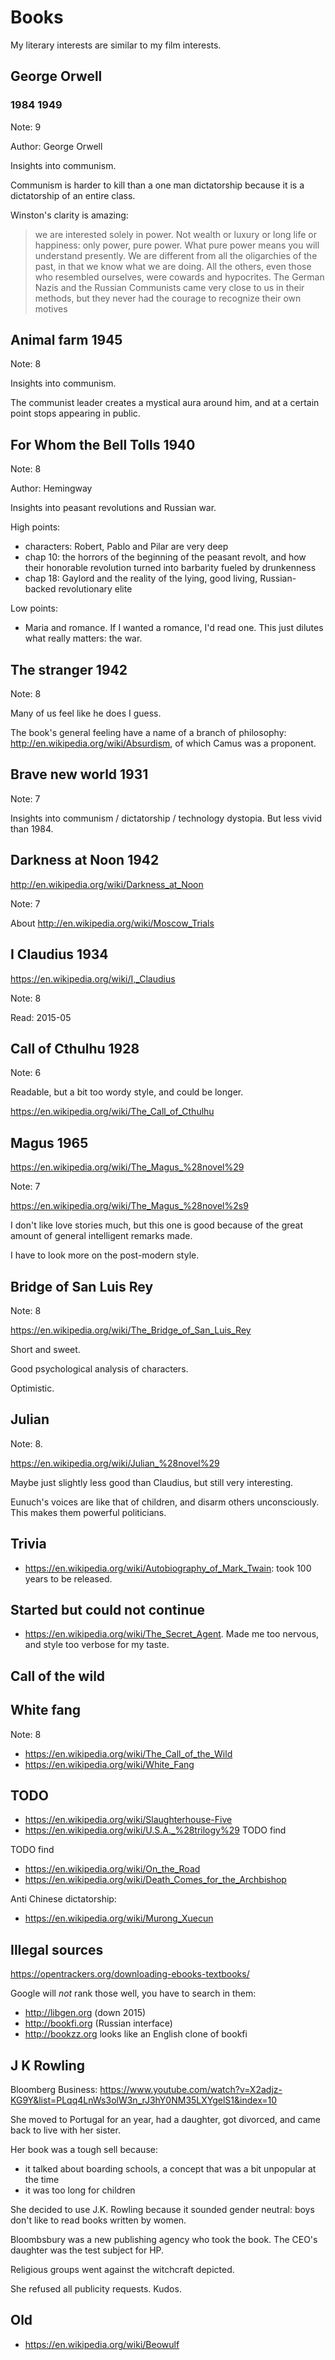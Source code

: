 # Books

My literary interests are similar to my film interests.

## George Orwell

### 1984 1949

Note: 9

Author: George Orwell

Insights into communism.

Communism is harder to kill than a one man dictatorship because it is a dictatorship of an entire class.

Winston's clarity is amazing:

> we are interested solely in power. Not wealth or luxury or long
life or happiness: only power, pure power. What pure power means you will
understand presently. We are different from all the oligarchies of the
past, in that we know what we are doing. All the others, even those who
resembled ourselves, were cowards and hypocrites. The German Nazis and the
Russian Communists came very close to us in their methods, but they never
had the courage to recognize their own motives

## Animal farm 1945

Note: 8

Insights into communism.

The communist leader creates a mystical aura around him, and at a certain point stops appearing in public.

## For Whom the Bell Tolls 1940

Note: 8

Author: Hemingway

Insights into peasant revolutions and Russian war.

High points:

- characters: Robert, Pablo and Pilar are very deep
- chap 10: the horrors of the beginning of the peasant revolt, and how their honorable revolution turned into barbarity fueled by drunkenness
- chap 18: Gaylord and the reality of the lying, good living, Russian-backed revolutionary elite

Low points:

- Maria and romance. If I wanted a romance, I'd read one. This just dilutes what really matters: the war.

## The stranger 1942

Note: 8

Many of us feel like he does I guess.

The book's general feeling have a name of a branch of philosophy: <http://en.wikipedia.org/wiki/Absurdism>, of which Camus was a proponent.

## Brave new world 1931

Note: 7

Insights into communism / dictatorship / technology dystopia. But less vivid than 1984.

## Darkness at Noon 1942

<http://en.wikipedia.org/wiki/Darkness_at_Noon>

Note: 7

About <http://en.wikipedia.org/wiki/Moscow_Trials>

## I Claudius 1934

<https://en.wikipedia.org/wiki/I,_Claudius>

Note: 8

Read: 2015-05

## Call of Cthulhu 1928

Note: 6

Readable, but a bit too wordy style, and could be longer.

<https://en.wikipedia.org/wiki/The_Call_of_Cthulhu>

## Magus 1965

<https://en.wikipedia.org/wiki/The_Magus_%28novel%29>

Note: 7

<https://en.wikipedia.org/wiki/The_Magus_%28novel%2s9>

I don't like love stories much, but this one is good because of the great amount of general intelligent remarks made.

I have to look more on the post-modern style.

## Bridge of San Luis Rey

Note: 8

<https://en.wikipedia.org/wiki/The_Bridge_of_San_Luis_Rey>

Short and sweet.

Good psychological analysis of characters.

Optimistic.

## Julian

Note: 8.

<https://en.wikipedia.org/wiki/Julian_%28novel%29>

Maybe just slightly less good than Claudius, but still very interesting.

Eunuch's voices are like that of children, and disarm others unconsciously. This makes them powerful politicians.

## Trivia

- <https://en.wikipedia.org/wiki/Autobiography_of_Mark_Twain>: took 100 years to be released.

## Started but could not continue

- <https://en.wikipedia.org/wiki/The_Secret_Agent>. Made me too nervous, and style too verbose for my taste.

## Call of the wild

## White fang

Note: 8

- <https://en.wikipedia.org/wiki/The_Call_of_the_Wild>
- <https://en.wikipedia.org/wiki/White_Fang>

## TODO

- <https://en.wikipedia.org/wiki/Slaughterhouse-Five>
- <https://en.wikipedia.org/wiki/U.S.A._%28trilogy%29> TODO find

TODO find

- <https://en.wikipedia.org/wiki/On_the_Road>
- <https://en.wikipedia.org/wiki/Death_Comes_for_the_Archbishop>

Anti Chinese dictatorship:

- <https://en.wikipedia.org/wiki/Murong_Xuecun>

## Illegal sources

https://opentrackers.org/downloading-ebooks-textbooks/

Google will *not* rank those well, you have to search in them:

- http://libgen.org (down 2015)
- http://bookfi.org (Russian interface)
- http://bookzz.org looks like an English clone of bookfi

## J K Rowling

Bloomberg Business: https://www.youtube.com/watch?v=X2adjz-KG9Y&list=PLqq4LnWs3olW3n_rJ3hY0NM35LXYgelS1&index=10

She moved to Portugal for an year, had a daughter, got divorced, and came back to live with her sister.

Her book was a tough sell because:

- it talked about boarding schools, a concept that was a bit unpopular at the time
- it was too long for children

She decided to use J.K. Rowling because it sounded gender neutral: boys don't like to read books written by women.

Bloombsbury was a new publishing agency who took the book. The CEO's daughter was the test subject for HP.

Religious groups went against the witchcraft depicted.

She refused all publicity requests. Kudos.

## Old

- <https://en.wikipedia.org/wiki/Beowulf>
